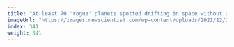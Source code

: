 ```yaml
---
title: "At least 70 'rogue' planets spotted drifting in space without a star"
imageUrl: "https://images.newscientist.com/wp-content/uploads/2021/12/22155209/PRI_216077944.jpg?width=600"
index: 341
weight: 341
---
```

